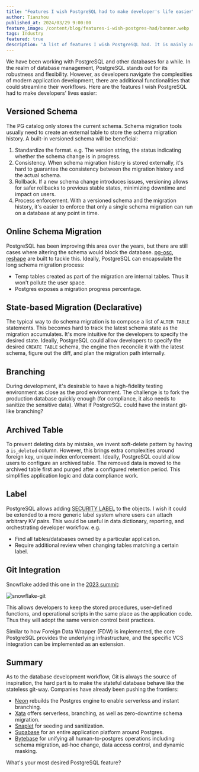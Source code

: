 ```yaml
---
title: "Features I wish PostgreSQL had to make developer's life easier"
author: Tianzhou
published_at: 2024/03/29 9:00:00
feature_image: /content/blog/features-i-wish-postgres-had/banner.webp
tags: Industry
featured: true
description: 'A list of features I wish PostgreSQL had. It is mainly around improving development workflow and inspired by Git. While acquiring Git-like behavior is challenging in database because of the stateful nature.'
---
```


We have been working with PostgreSQL and other databases for a while. In the realm of database management, PostgreSQL stands out for its robustness and flexibility. However, as developers navigate the complexities of modern application development, there are additional functionalities that could streamline their workflows. Here are the features I wish PostgreSQL had to make developers' lives easier:

## Versioned Schema

The PG catalog only stores the current schema. Schema migration tools usually need to create an external table to store the schema migration history. A built-in versioned schema will be beneficial:

1. Standardize the format. e.g. The version string, the status indicating whether the schema change is in progress.
2. Consistency. When schema migration history is stored externally, it's hard to guarantee the consistency between the migration history and the actual schema.
3. Rollback. If a new schema change introduces issues, versioning allows for safer rollbacks to previous stable states, minimizing downtime and impact on users.
4. Process enforcement. With a versioned schema and the migration history, it's easier to enforce that only a single schema migration can run on a database at any point in time.

## Online Schema Migration

PostgreSQL has been improving this area over the years, but there are still cases where altering the schema would block the database. [pg-osc](https://github.com/shayonj/pg-osc), [reshape](https://github.com/fabianlindfors/reshape) are built to tackle this. Ideally, PostgreSQL can encapsulate the long schema migration process:

- Temp tables created as part of the migration are internal tables. Thus it won't pollute the user space.
- Postgres exposes a migration progress percentage.

## State-based Migration (Declarative)

The typical way to do schema migration is to compose a list of `ALTER TABLE` statements. This becomes hard to track the latest schema state as the migration accumulates. It's more intuitive for the developers to specify the desired state. Ideally, PostgreSQL could allow developers to specify the desired `CREATE TABLE` schema, the engine then reconcile it with the latest schema, figure out the diff, and plan the migration path internally.

## Branching

During development, it's desirable to have a high-fidelity testing environment as close as the prod environment. The challenge is to fork the production database quickly enough (for compliance, it also needs to sanitize the sensitive data). What if PostgreSQL could have the instant git-like branching?

## Archived Table

To prevent deleting data by mistake, we invent soft-delete pattern by having a `is_deleted` column. However, this brings extra complexities around foreign key, unique index enforcement. Ideally, PostgreSQL could allow users to configure an archived table. The removed data is moved to the archived table first and purged after a configured retention period. This simplifies application logic and data compliance work.

## Label

PostgreSQL allows adding [SECURITY LABEL](https://www.postgresql.org/docs/current/sql-security-label.html) to the objects. I wish it could be extended to a more generic label system where users can attach arbitrary KV pairs. This would be useful in data dictionary, reporting, and orchestrating developer workflow. e.g.

- Find all tables/databases owned by a particular application.
- Require additional review when changing tables matching a certain label.

## Git Integration

Snowflake added this one in the [2023 summit](https://medium.com/snowflake/streamlining-devops-with-snowflake-and-git-integration-fc0b76a40a76):

![snowflake-git](/content/blog/features-i-wish-postgres-had/snowflake-git.webp)

This allows developers to keep the stored procedures, user-defined functions, and operational scripts in the same place as the application code. Thus they will adopt the same version control best practices.

Similar to how Foreign Data Wrapper (FDW) is implemented, the core PostgreSQL provides the underlying infrastructure, and the specific VCS integration can be implemented as an extension.

## Summary

As to the database development workflow, Git is always the source of inspiration, the hard part is to make the stateful database behave like the stateless git-way. Companies have already been pushing the frontiers:

- [Neon](https://neon.tech/) rebuilds the Postgres engine to enable serverless and instant branching.
- [Xata](https://xata.io/) offers serverless, branching, as well as zero-downtime schema migration.
- [Snaplet](https://snaplet.dev/) for seeding and sanitization.
- [Supabase](https://supabase.com/) for an entire application platform around Postgres.
- [Bytebase](https://bytebase.com/) for unifying all human-to-postgres operations including schema migration, ad-hoc change, data access control, and dynamic masking.

What's your most desired PostgreSQL feature?
